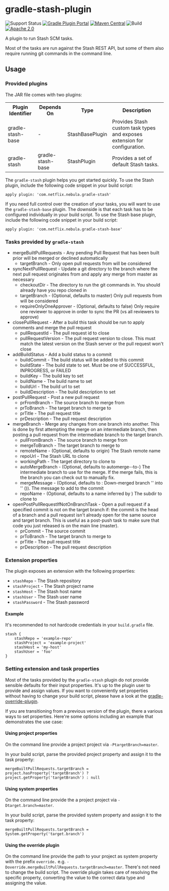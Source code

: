 gradle-stash-plugin
=============================

![Support Status](https://img.shields.io/badge/nebula-active-green.svg)
[![Gradle Plugin Portal](https://img.shields.io/maven-metadata/v/https/plugins.gradle.org/m2/com.netflix.nebula/gradle-stash-plugin/maven-metadata.xml.svg?label=gradlePluginPortal)](https://plugins.gradle.org/plugin/com.netflix.nebula.gradle-stash)
[![Maven Central](https://img.shields.io/maven-central/v/com.netflix.nebula/gradle-stash-plugin)](https://maven-badges.herokuapp.com/maven-central/com.netflix.nebula/gradle-stash-plugin)
![Build](https://github.com/nebula-plugins/gradle-stash-plugin/actions/workflows/nebula.yml/badge.svg)
[![Apache 2.0](https://img.shields.io/github/license/nebula-plugins/gradle-stash-plugin.svg)](http://www.apache.org/licenses/LICENSE-2.0)


A plugin to run Stash SCM tasks.

Most of the tasks are run against the Stash REST API, but some of them also require running git commands in the command line.

## Usage

### Provided plugins

The JAR file comes with two plugins:

<table>
    <tr>
        <th>Plugin Identifier</th>
        <th>Depends On</th>
        <th>Type</th>
        <th>Description</th>
    </tr>
    <tr>
        <td>gradle-stash-base</td>
        <td>-</td>
        <td>StashBasePlugin</td>
        <td>Provides Stash custom task types and exposes extension for configuration.</td>
    </tr>
    <tr>
        <td>gradle-stash</td>
        <td>gradle-stash-base</td>
        <td>StashPlugin</td>
        <td>Provides a set of default Stash tasks.</td>
    </tr>
</table>

The `gradle-stash` plugin helps you get started quickly. To use the Stash plugin, include the following code snippet
in your build script:

    apply plugin: 'com.netflix.nebula.gradle-stash'

If you need full control over the creation of your tasks, you will want to use the `gradle-stash-base` plugin. The downside is that each task
has to be configured individually in your build script. To use the Stash base plugin, include the following code snippet
in your build script:

    apply plugin: 'com.netflix.nebula.gradle-stash-base'

### Tasks provided by `gradle-stash`

* mergeBuiltPullRequests - Any pending Pull Request that has been built prior will be merged or declined automatically
    * targetBranch - Only open pull requests from <targetBranch> will be considered
* syncNextPullRequest - Update a git directory to the branch where the next pull request originates from and apply any merge from master as necessary
    * checkoutDir - The directory to run the git commands in.  You should already have you repo cloned in <checkoutDir>
    * targetBranch - (Optional, defaults to master) Only pull requests from <targetBranch> will be considered
    * requireOnlyOneApprover - (Optional, defaults to false) Only require one reviewer to approve in order to sync the PR (vs all reviewers to approve)
* closePullRequest - After a build this task should be run to apply comments and merge the pull request
    * pullRequestId - The pull request id to close
    * pullRequestVersion - The pull request version to close.  This must match the latest version on the Stash server or the pull request won't close
* addBuildStatus - Add a build status to a commit
    * buildCommit - The build status will be added to this commit
    * buildState - The build state to set.  Must be one of SUCCESSFUL, INPROGRESS, or FAILED
    * buildKey - The build key to set
    * buildName - The build name to set
    * buildUrl - The build url to set
    * buildDescription - The build description to set
* postPullRequest - Post a new pull request
    * prFromBranch - The source branch to merge from
    * prToBranch - The target branch to merge to
    * prTitle - The pull request title
    * prDescription - The pull request description
* mergeBranch - Merge any changes from one branch into another.  This is done by first attempting the merge on an intermediate branch, then posting a pull request from the intermediate branch to the target branch.
    * pullFromBranch - The source branch to merge from
    * mergeToBranch - The target branch to merge to
    * remoteName - (Optional, defaults to origin) The Stash remote name
    * repoUrl - The Stash URL to clone
    * workingPath - The target directory to clone to
    * autoMergeBranch - (Optional, defaults to automerge-<pullFromBranch>-to-<mergeToBranch>)  The intermediate branch to use for the merge.  If the merge fails, this is the branch you can check out to manually fix.
    * mergeMessage - (Optional, defaults to : Down-merged branch '<pullFromBranch>' into '<mergeToBranch>' (<autoMergeBranch>)).  The message to add to the commit
    * repoName - (Optional, defaults to a name inferred by <repoUrl>)  The subdir to clone to
* openPostPullRequestIfNotOnBranchTask - Open a pull request if a specified commit is not on the target branch if: the commit is the head of a branch and a pull request isn't already open for the same source and target branch.  This is useful as a post-push task to make sure that code you just released is on the main line (master).
    * prCommit - The source commit
    * prToBranch - The target branch to merge to
    * prTitle - The pull request title
    * prDescription - The pull request description

### Extension properties

The plugin exposes an extension with the following properties:

* `stashRepo` - The Stash repository
* `stashProject` - The Stash project name
* `stashHost` - The Stash host name
* `stashUser` - The Stash user name
* `stashPassword` - The Stash password

#### Example

It's recommended to not hardcode credentials in your `build.gradle` file.

    stash {
        stashRepo = 'example-repo'
        stashProject = 'example-project'
        stashHost = 'my-host'
        stashUser = 'foo'
    }

### Setting extension and task properties

Most of the tasks provided by the `gradle-stash` plugin do not provide sensible defaults for their input properties. It's
up to the plugin user to provide and assign values. If you want to conveniently set properties without having to change your
build script, please have a look at the [gradle-override-plugin](https://github.com/nebula-plugins/gradle-override-plugin).

If you are transitioning from a previous version of the plugin, there a various ways to set properties. Here're some
options including an example that demonstrates the use case:

#### Using project properties

On the command line provide a project project via `-PtargetBranch=master`.

In your build script, parse the provided project property and assign it to the task property:

    mergeBuiltPullRequests.targetBranch = project.hasProperty('targetBranch') ? project.getProperty('targetBranch') : null

#### Using system properties

On the command line provide the a project project via `-Dtarget.branch=master`.

In your build script, parse the provided system property and assign it to the task property:

    mergeBuiltPullRequests.targetBranch = System.getProperty('target.branch')

#### Using the override plugin

On the command line provide the path to your project as system property with the prefix `override.` e.g. `-Doverride.mergeBuiltPullRequests.targetBranch=master`.
There's not need to change the build script. The override plugin takes care of resolving the specific property, converting
the value to the correct data type and assigning the value.

